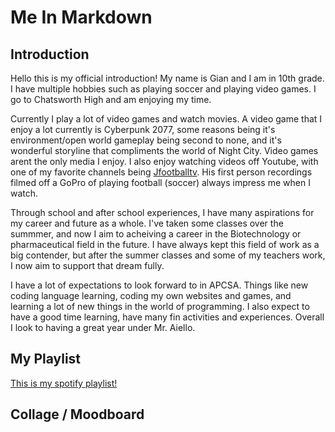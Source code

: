 # Me In Markdown

## Introduction

Hello this is my official introduction! My name is Gian and I am in 10th grade. I have multiple hobbies such as playing soccer and playing video games. I go to Chatsworth High and am enjoying my time.

Currently I play a lot of video games and watch movies. A video game that I enjoy a lot currently is Cyberpunk 2077, some reasons being it's environment/open world gameplay being second to none, and it's wonderful storyline that compliments the world of Night City. Video games arent the only media I enjoy. I also enjoy watching videos off Youtube, with one of  my favorite channels being [Jfootballtv](https://www.youtube.com/@jfootballtv). His first person recordings filmed off a GoPro of playing football (soccer) always impress me when I watch. 

Through school and after school experiences, I have many aspirations for my career and future as a whole. I've taken some classes over the summmer, and now I aim to acheiving a career in the Biotechnology or pharmaceutical field in the future. I have always kept this field of work as a big contender, but after the summer classes and some of my teachers work, I now aim to support that dream fully.

I have a lot of expectations to look forward to in APCSA. Things like new coding language learning, coding my own websites and games, and learning a lot of new things in the world of programming. I also expect to have a good time learning, have many fin activities and experiences. Overall I look to having a great year under Mr. Aiello.
## My Playlist

[This is my spotify playlist!](https://open.spotify.com/playlist/5QUa5yVZi5vh6uoiNkoDvz)
## Collage / Moodboard